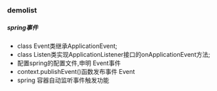 ### demolist

##### spring事件

* class Event类继承ApplicationEvent;
* class Listen类实现ApplicationListener接口的onApplicationEvent方法;
* 配置spring的配置文件,申明 Event事件
* context.publishEvent()函数发布事件 Event
* spring 容器自动监听事件触发功能